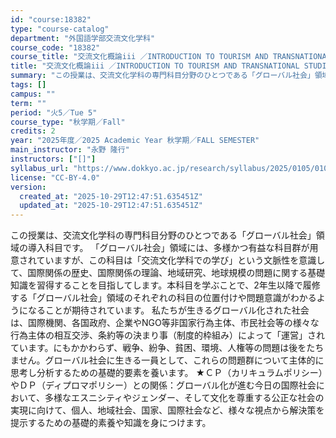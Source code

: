 ```yaml
---
id: "course:18382"
type: "course-catalog"
department: "外国語学部交流文化学科"
course_code: "18382"
course_title: "交流文化概論iii ／INTRODUCTION TO TOURISM AND TRANSNATIONAL STUDIES III"
title: "交流文化概論iii ／INTRODUCTION TO TOURISM AND TRANSNATIONAL STUDIES III"
summary: "この授業は、交流文化学科の専門科目分野のひとつである「グローバル社会」領域の導入科目です。 「グローバル社会」領域には、多様かつ有益な科目群が用意されていますが、この科目は「交流文化学科での学び」という文脈性を意識して、国際関係の歴史、国際…"
tags: []
campus: ""
term: ""
period: "火5／Tue 5"
course_type: "秋学期／Fall"
credits: 2
year: "2025年度／2025 Academic Year 秋学期／FALL SEMESTER"
main_instructor: "永野 隆行"
instructors: ["[]"]
syllabus_url: "https://www.dokkyo.ac.jp/research/syllabus/2025/0105/0105_18382_ja_JP.html"
license: "CC-BY-4.0"
version:
  created_at: "2025-10-29T12:47:51.635451Z"
  updated_at: "2025-10-29T12:47:51.635451Z"
---
```

この授業は、交流文化学科の専門科目分野のひとつである「グローバル社会」領域の導入科目です。 「グローバル社会」領域には、多様かつ有益な科目群が用意されていますが、この科目は「交流文化学科での学び」という文脈性を意識して、国際関係の歴史、国際関係の理論、地域研究、地球規模の問題に関する基礎知識を習得することを目指してします。本科目を学ぶことで、2年生以降で履修する「グローバル社会」領域のそれぞれの科目の位置付けや問題意識がわかるようになることが期待されています。 私たちが生きるグローバル化された社会は、国際機関、各国政府、企業やNGO等非国家行為主体、市民社会等の様々な行為主体の相互交渉、条約等の決まり事（制度的枠組み）によって「運営」されています。にもかかわらず、戦争、紛争、貧困、環境、人権等の問題は後をたちません。グローバル社会に生きる一員として、これらの問題群について主体的に思考し分析するための基礎的要素を養います。 ★ＣＰ（カリキュラムポリシー）やＤＰ（ディプロマポリシー）との関係：グローバル化が進む今日の国際社会において、多様なエスニシティやジェンダー、そして文化を尊重する公正な社会の実現に向けて、個人、地域社会、国家、国際社会など、様々な視点から解決策を提示するための基礎的素養や知識を身につけます。
